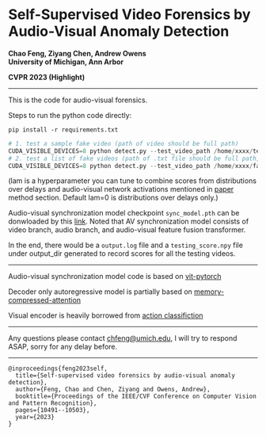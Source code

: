 Self-Supervised Video Forensics by Audio-Visual Anomaly Detection
==================================================================
**Chao Feng, Ziyang Chen, Andrew Owens**  
**University of Michigan, Ann Arbor**

**CVPR 2023 (Highlight)**

---

This is the code for audio-visual forensics.

Steps to run the python code directly:

`pip install -r requirements.txt`

```python
# 1. test a sample fake video (path of video should be full path)
CUDA_VISIBLE_DEVICES=8 python detect.py --test_video_path /home/xxxx/test_video.mp4 --device cuda:0 --max-len 50 --n_workers 4  --bs 1 --lam 0 --output_dir /home/xxx/save 
# 2. test a list of fake videos (path of .txt file should be full path, and list should contain full paths of testing videos)
CUDA_VISIBLE_DEVICES=8 python detect.py --test_video_path /home/xxxx/fake_videos.txt --device cuda:0 --max-len 50 --n_workers 4 --bs 1 --lam 0 --output_dir /home/xxx/save
```

(lam is a hyperparameter you can tune to combine scores from distributions over delays and audio-visual network activations mentioned in [paper](https://arxiv.org/pdf/2301.01767.pdf) method section. Default lam=0 is distributions over delays only.)

Audio-visual synchronization model checkpoint `sync_model.pth` can be donwloaded by this [link](https://drive.google.com/file/d/1BxaPiZmpiOJDsbbq8ZIDHJU7--RJE7Br/view?usp=sharing). Noted that AV synchronization model consists of video branch, audio branch, and audio-visual feature fusion transformer.

In the end, there would be a `output.log` file and a `testing_score.npy` file under output_dir generated to record scores for all the testing videos.

---

Audio-visual synchronization model code is based on [vit-pytorch](https://github.com/lucidrains/vit-pytorch)

Decoder only autoregressive model is partially based on [memory-compressed-attention](https://github.com/lucidrains/memory-compressed-attention)

Visual encoder is heavily borrowed from [action classifiction](https://github.com/TengdaHan/ActionClassification)

---

Any questions please contact chfeng@umich.edu, I will try to respond ASAP, sorry for any delay before. 

---

```text
@inproceedings{feng2023self,
  title={Self-supervised video forensics by audio-visual anomaly detection},
  author={Feng, Chao and Chen, Ziyang and Owens, Andrew},
  booktitle={Proceedings of the IEEE/CVF Conference on Computer Vision and Pattern Recognition},
  pages={10491--10503},
  year={2023}
}
```